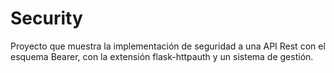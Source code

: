 # Security
Proyecto que muestra la implementación de seguridad a una API Rest con el esquema Bearer, con la extensión flask-httpauth y un sistema de gestión.